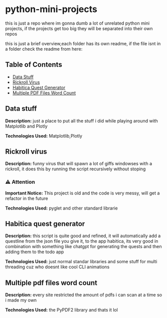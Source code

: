 # python-mini-projects

this is just a repo where im gonna dumb a lot of unrelated python mini projects, if the projects get too big they will be separated into their own repos

this is just a brief overview,each folder has its own readme, if the file isnt in a folder check the readme from here:
## Table of Contents
- [Data Stuff](#data-stuff)
- [Rickroll Virus](#rickroll-virus)
- [Habitica Quest Generator](#habitica-quest-generator)
- [Multiple PDF Files Word Count](#multiple-pdf-files-word-count)
## Data stuff

**Description:** just a place to put all the stuff i did while playing around with Matplotlib and Plotly

**Technologies Used:** Matplotlib,Plotly

## Rickroll virus

**Description:** funny virus that will spawn a lot of giffs windowses with a rickroll, it does this by running the script recursively without stoping

### :warning: Attention
**Important Notice:** This project is old and the code is very messy, will get a refactor in the future

**Technologies Used:** pyglet and other standard librarie

## Habitica quest generator

**Description:** this script is quite good and refined, it will automatically add a questline from the json file you give it, to the app habitica, its very good in combination with something like chatgpt for generating the quests and then adding them to the todo app

**Technologies Used:** just normal standar libraries and some stuff for multi threading cuz who doesnt like cool CLI animations

## Multiple pdf files word count

**Description:** every site restricted the amount of pdfs i can scan at a time so i made my own 

**Technologies Used:** the PyPDF2 library and thats it lol

